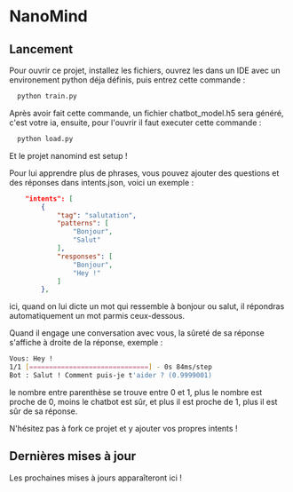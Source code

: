 
# NanoMind




## Lancement

Pour ouvrir ce projet, installez les fichiers, ouvrez les dans un IDE avec un environement python déja définis, puis entrez cette commande :

```bash
  python train.py
```

Après avoir fait cette commande, un fichier chatbot_model.h5 sera généré, c'est votre ia, ensuite, pour l'ouvrir il faut executer cette commande : 

```bash
  python load.py
```

Et le projet nanomind est setup !

Pour lui apprendre plus de phrases, vous pouvez ajouter des questions et des réponses dans intents.json, voici un exemple : 

```json
    "intents": [
        {
            "tag": "salutation",
            "patterns": [
                "Bonjour",
                "Salut"
            ],
            "responses": [
                "Bonjour",
                "Hey !"
            ]
        },
```

ici, quand on lui dicte un mot qui ressemble à bonjour ou salut, il répondras automatiquement un mot parmis ceux-dessous.

Quand il engage une conversation avec vous, la sûreté de sa réponse s'affiche à droite de la réponse, exemple : 

```bash
Vous: Hey !
1/1 [==============================] - 0s 84ms/step
Bot : Salut ! Comment puis-je t'aider ? (0.9999001)
```

le nombre entre parenthèse se trouve entre 0 et 1, plus le nombre est proche de 0, moins le chatbot est sûr, et plus il est proche de 1, plus il est sûr de sa réponse.


N'hésitez pas à fork ce projet et y ajouter vos propres intents !



## Dernières mises à jour

Les prochaines mises à jours apparaîteront ici !
